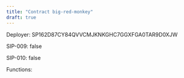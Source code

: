 ```yaml
---
title: "Contract big-red-monkey"
draft: true
---
```

Deployer: SP162D87CY84QVVCMJKNKGHC7GGXFGA0TAR9D0XJW

SIP-009: false

SIP-010: false

Functions:

